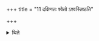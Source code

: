 +++
title = "11 दक्षिणतः श्वेतो ऽश्वस्तिष्ठति"

+++

<details><summary>थिते</summary>

11. A white horse stands to the south of the fire-altar building.   
</details>
